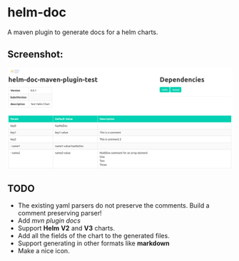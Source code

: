 # helm-doc
A maven plugin to generate docs for a helm charts. 

## Screenshot: 
![alt text](https://github.com/aurabhi/helm-doc/blob/main/Screenshot.png "Generated HTML Doc")

## TODO
* The existing yaml parsers do not preserve the comments. Build a comment preserving parser!
* Add *mvn plugin docs*
* Support **Helm** **V2** and **V3** charts.
* Add all the fields of the chart to the generated files.
* Support generating in other formats like **markdown**
* Make a nice icon. 
